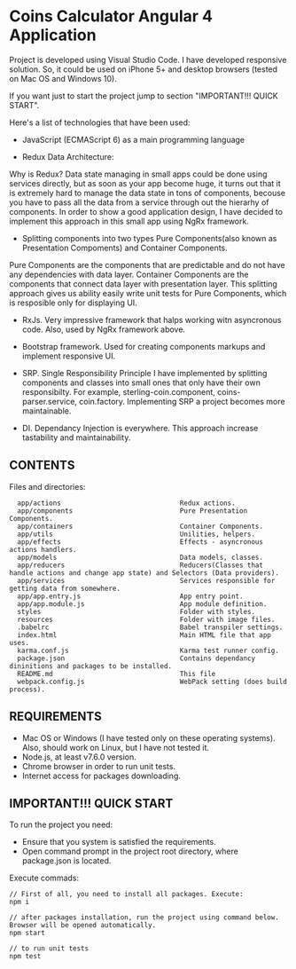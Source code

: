 Coins Calculator Angular 4 Application
==========================================================

Project is developed using Visual Studio Code.
I have developed responsive solution. So, it could be used on iPhone 5+ and desktop browsers (tested on Mac OS and Windows 10).

If you want just to start the project jump to section "IMPORTANT!!! QUICK START".


Here's a list of technologies that have been used:

- JavaScript (ECMAScript 6) as a main programming language

- Redux Data Architecture:

Why is Redux? Data state managing in small apps could be done using services directly, but as soon as your app become huge, it turns out that it is extremely hard to manage the data state in tons of components, becouse you have to pass all the data from a service through out the hierarhy of components. 
In order to show a good application design, I have decided to implement this approach in this small app using NgRx framework.

- Splitting components into two types Pure Components(also known as Presentation Compoments) and Container Components.

Pure Components are the components that are predictable and do not have any dependencies with data layer. Container Components are the components that connect data layer with presentation layer. This splitting approach gives us ability easily write unit tests for Pure Components, which is resposible only for displaying UI. 

- RxJs. Very impressive framework that halps working witn asyncronous code. Also, used by NgRx framework above.

- Bootstrap framework. Used for creating components markups and implement responsive UI.

- SRP. Single Responsibility Principle I have implemented by splitting components and classes into small ones that only have their own responsibilty. For example, sterling-coin.component, coins-parser.service, coin.factory. Implementing SRP a project becomes more maintainable.

- DI. Dependancy Injection is everywhere. This approach increase tastability and maintainability.


CONTENTS
--------

Files and directories:

      app/actions                              Redux actions.
      app/components                           Pure Presentation Components.
      app/containers                           Container Components.
      app/utils                                Unilities, helpers.
      app/effects                              Effects - asyncronous actions handlers.
      app/models                               Data models, classes.
      app/reducers                             Reducers(Classes that handle actions and change app state) and Selectors (Data providers).
      app/services                             Services responsible for getting data from somewhere.
      app/app.entry.js                         App entry point.
      app/app.module.js                        App module definition.
      styles                                   Folder with styles.
      resources                                Folder with image files.
      .babelrc                                 Babel transpiler settings.
      index.html                               Main HTML file that app uses.
      karma.conf.js                            Karma test runner config.
      package.json                             Contains dependancy dininitions and packages to be installed.
      README.md                                This file
      webpack.config.js                        WebPack setting (does build process).


REQUIREMENTS
------------

- Mac OS or Windows (I have tested only on these operating systems). Also, should work on Linux, but I have not tested it.
- Node.js, at least v7.6.0 version.
- Chrome browser in order to run unit tests.
- Internet access for packages downloading.


IMPORTANT!!! QUICK START
------------------------

To run the project you need:

- Ensure that you system is satisfied the requirements.
- Open command prompt in the project root directory, where package.json is located.

Execute commads:

    // First of all, you need to install all packages. Execute:
    npm i

    // after packages installation, run the project using command below. Browser will be opened automatically.
    npm start

    // to run unit tests
    npm test
